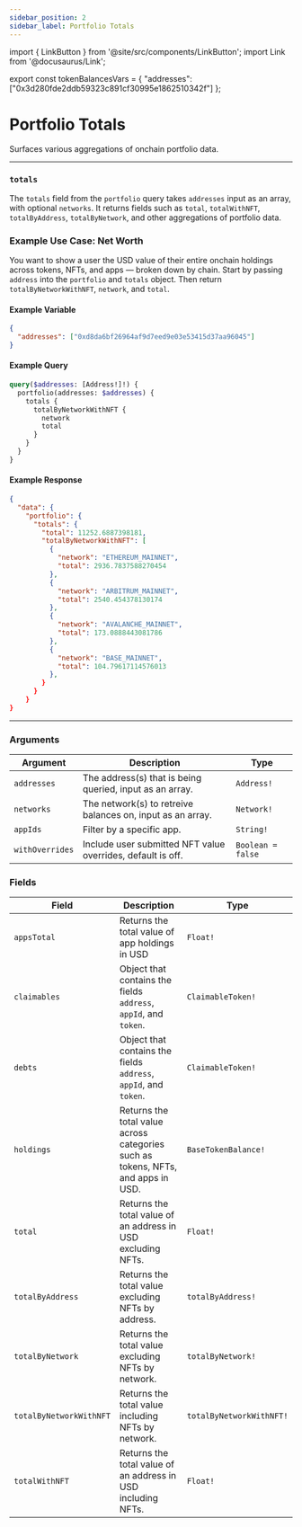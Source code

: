 ```yaml
---
sidebar_position: 2
sidebar_label: Portfolio Totals
---
```


import { LinkButton } from '@site/src/components/LinkButton';
import Link from '@docusaurus/Link';

export const tokenBalancesVars = {
  "addresses": ["0x3d280fde2ddb59323c891cf30995e1862510342f"]
};

# Portfolio Totals 

Surfaces various aggregations of onchain portfolio data.

---


### `totals`

The `totals` field from the `portfolio` query takes `addresses` input as an array, with optional `networks`. It returns fields such as `total`, `totalWithNFT`, `totalByAddress`, `totalByNetwork`, and other aggregations of portfolio data.

### Example Use Case: Net Worth

You want to show a user the USD value of their entire onchain holdings across tokens, NFTs, and apps — broken down by chain. Start by passing `address` into the `portfolio` and `totals` object. Then return `totalByNetworkWithNFT`, `network`, and `total`.

#### Example Variable

```json
{
  "addresses": ["0xd8da6bf26964af9d7eed9e03e53415d37aa96045"]
}
```

#### Example Query

```graphql
query($addresses: [Address!]!) {
  portfolio(addresses: $addresses) {
    totals {
      totalByNetworkWithNFT {
        network
        total
      }
    }
  }
}
```

#### Example Response

```json
{
  "data": {
    "portfolio": {
      "totals": {
        "total": 11252.6887398181,
        "totalByNetworkWithNFT": [
          {
            "network": "ETHEREUM_MAINNET",
            "total": 2936.7837588270454
          },
          {
            "network": "ARBITRUM_MAINNET",
            "total": 2540.454378130174
          },
          {
            "network": "AVALANCHE_MAINNET",
            "total": 173.0888443081786
          },
          {
            "network": "BASE_MAINNET",
            "total": 104.79617114576013
          },
        }
      }
    }
}

```

<LinkButton href="./sandbox" type="primary" buttonCopy="Try in sandbox" />

---

### Arguments

| Argument      | Description | Type |
| ----------- | ----------- | ----------- |
| `addresses`      | The address(s) that is being queried, input as an array.       | `Address!` | 
| `networks`      | The network(s) to retreive balances on, input as an array.      | `Network!` | 
| `appIds`      | Filter by a specific app.       | `String!` | 
| `withOverrides`      | Include user submitted NFT value overrides, default is off.       | `Boolean = false` | 

### Fields

| Field      | Description | Type |
| ----------- | ----------- | ----------- |
| `appsTotal`      | Returns the total value of app holdings in USD      | `Float!`       |
| `claimables`      | Object that contains the fields `address`, `appId`, and `token`.    | `ClaimableToken!` | 
| `debts`      | Object that contains the fields `address`, `appId`, and `token`.       | `ClaimableToken!` | 
| `holdings`      | Returns the total value across categories such as tokens, NFTs, and apps in USD.      | `BaseTokenBalance!` | 
| `total`      | Returns the total value of an address in USD excluding NFTs.      | `Float!` | 
| `totalByAddress`      | Returns the total value excluding NFTs by address.        | `totalByAddress!` | 
| `totalByNetwork`      | Returns the total value excluding NFTs by network.       | `totalByNetwork!` |
| `totalByNetworkWithNFT`      | Returns the total value including NFTs by network.     | `totalByNetworkWithNFT!` | 
| `totalWithNFT`      | Returns the total value of an address in USD including NFTs.      | `Float!` | 
